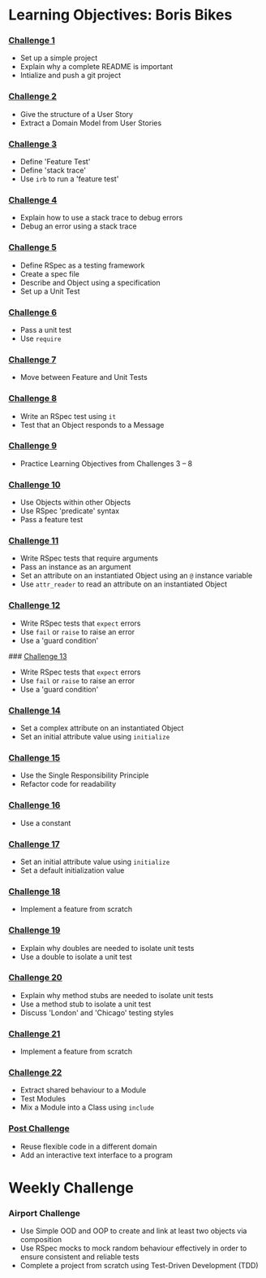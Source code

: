 # Learning Objectives: Boris Bikes

### [Challenge 1](1_setting_up_a_project.md)

- Set up a simple project
- Explain why a complete README is important
- Intialize and push a git project

### [Challenge 2](2_working_with_user_stories.md)

- Give the structure of a User Story
- Extract a Domain Model from User Stories

### [Challenge 3](3_from_domain_models_to_feature_tests.md)

- Define 'Feature Test'
- Define 'stack trace'
- Use `irb` to run a 'feature test'

### [Challenge 4](4_errors_are_good.md)

- Explain how to use a stack trace to debug errors
- Debug an error using a stack trace

### [Challenge 5](5_from_feature_tests_to_unit_tests.md)

- Define RSpec as a testing framework
- Create a spec file
- Describe and Object using a specification
- Set up a Unit Test

### [Challenge 6](6_passing_your_first_unit_test.md)

- Pass a unit test
- Use `require`

### [Challenge 7](7_back_to_the_feature.md)

- Move between Feature and Unit Tests

### [Challenge 8](8_back_to_the_unit.md)

- Write an RSpec test using `it`
- Test that an Object responds to a Message

### [Challenge 9](9_building_a_bike.md)

- Practice Learning Objectives from Challenges 3 – 8

### [Challenge 10](10_making_stations_release_bikes.md)

- Use Objects within other Objects
- Use RSpec 'predicate' syntax
- Pass a feature test

### [Challenge 11](11_using_instance_variables.md)
- Write RSpec tests that require arguments
- Pass an instance as an argument
- Set an attribute on an instantiated Object using an `@` instance variable
- Use `attr_reader` to read an attribute on an instantiated Object

### [Challenge 12](12_raising_exceptions.md)
- Write RSpec tests that `expect` errors
- Use `fail` or `raise` to raise an error
- Use a 'guard condition'

### [Challenge 13](13_limiting_capacity.md)
- Write RSpec tests that `expect` errors
- Use `fail` or `raise` to raise an error
- Use a 'guard condition'

### [Challenge 14](14_complex_attributes.md)
- Set a complex attribute on an instantiated Object
- Set an initial attribute value using `initialize`

### [Challenge 15](15_single_responsibility_principle.md)
- Use the Single Responsibility Principle
- Refactor code for readability

### [Challenge 16](16_removing_magic_numbers.md)
- Use a constant

### [Challenge 17](17_initialization_defaults.md)
- Set an initial attribute value using `initialize`
- Set a default initialization value

### [Challenge 18](18_dealing_with_broken_bikes.md)
- Implement a feature from scratch

### [Challenge 19](19_isolating_tests_with_doubles.md)
- Explain why doubles are needed to isolate unit tests
- Use a double to isolate a unit test

### [Challenge 20](20_mocking_behaviour_on_doubles.md)
- Explain why method stubs are needed to isolate unit tests
- Use a method stub to isolate a unit test
- Discuss 'London' and 'Chicago' testing styles

### [Challenge 21](21_men_with_ven.md)
- Implement a feature from scratch

### [Challenge 22](22_modules_as_mixins.md)
- Extract shared behaviour to a Module
- Test Modules
- Mix a Module into a Class using `include`

### [Post Challenge](post_challenge.md)
- Reuse flexible code in a different domain
- Add an interactive text interface to a program


Weekly Challenge
===========

### Airport Challenge

- Use Simple OOD and OOP to create and link at least two objects via composition
- Use RSpec mocks to mock random behaviour effectively in order to ensure consistent and reliable tests
- Complete a project from scratch using Test-Driven Development (TDD)
